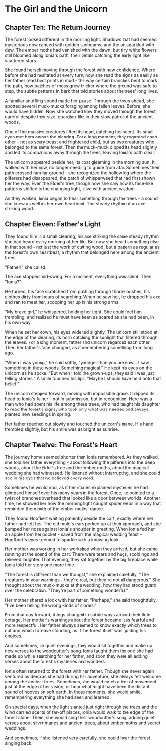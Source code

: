 # The Girl and the Unicorn

## Chapter Ten: The Return Journey

The forest looked different in the morning light. Shadows that had seemed mysterious now danced with golden sunbeams, and the air sparkled with dew. The ember moths had vanished with the dawn, but tiny white flowers still bloomed along Ionia's path, their petals catching the early light like scattered stars.

She found herself moving through the forest with new confidence. Where before she had hesitated at every turn, now she read the signs as easily as her father read boot prints in mud - the way certain branches bent to mark the path, how patches of moss grew thicker where the ground was safe to step, the subtle patterns in bark that told stories about the trees' long lives.

A familiar snuffling sound made her pause. Through the trees ahead, she spotted several muck-mucks foraging among fallen leaves. Before, she would have hidden. Now she watched how they moved through the forest, careful despite their size, guardian-like in their slow patrol of the ancient woods.

One of the massive creatures lifted its head, catching her scent. Its small eyes met hers across the clearing. For a long moment, they regarded each other - not as scary beast and frightened child, but as two creatures who belonged to the same forest. Then the muck-muck dipped its head slightly and led its companions away through the trees, leaving Ionia's path clear.

The unicorn appeared beside her, its coat gleaming in the morning sun. It walked with her now, no longer needing to guide from afar. Sometimes their path crossed familiar ground - she recognized the hollow log where the pilferers had disappeared, the patch of whisperweed that had first shown her the way. Even the Elder's tree, though now she saw how its face-like patterns shifted in the changing light, alive with ancient wisdom.

As they walked, Ionia began to hear something through the trees - a sound she knew as well as her own heartbeat. The steady rhythm of an axe striking wood.

## Chapter Eleven: Father's Light

They found him in a small clearing, his axe striking the same steady rhythm she had heard every morning of her life. But now she heard something else in that sound - not just the work of cutting wood, but a pattern as regular as the forest's own heartbeat, a rhythm that belonged here among the ancient trees.

"Father!" she called.

The axe stopped mid-swing. For a moment, everything was silent. Then: "Ionia?"

He turned, his face scratched from pushing through thorny bushes, his clothes dirty from hours of searching. When he saw her, he dropped his axe and ran to meet her, scooping her up in his strong arms.

"My brave girl," he whispered, holding her tight. She could feel him trembling, and realized he must have been as scared as she had been, in his own way.

When he set her down, his eyes widened slightly. The unicorn still stood at the edge of the clearing, its horn catching the sunlight that filtered through the leaves. For a long moment, father and unicorn regarded each other. Then her father's face changed, as if remembering something from long ago.

"When I was young," he said softly, "younger than you are now... I saw something in these woods. Something magical." He kept his eyes on the unicorn as he spoke. "But when I told the grown-ups, they said I was just telling stories." A smile touched his lips. "Maybe I should have held onto that belief."

The unicorn stepped forward, moving with impossible grace. It dipped its head to Ionia's father - not in submission, but in recognition. Here was a man who had spent his life among these trees, who had taught his daughter to read the forest's signs, who took only what was needed and always planted new seedlings in spring.

Her father reached out slowly and touched the unicorn's mane. His hand trembled slightly, but his smile was as bright as sunrise.

## Chapter Twelve: The Forest's Heart

The journey home seemed shorter than Ionia remembered. As they walked, she told her father everything - about following the pilferers into the deep woods, about the Elder's tree and the ember moths, about the magical wedding she had witnessed. He listened without interrupting, and she could see in his eyes that he believed every word.

Sometimes he would nod, as if her stories explained mysteries he had glimpsed himself over his many years in the forest. Once, he pointed to a twist of branches overhead that looked like a door between worlds. Another time, he showed her how the morning light caught spider webs in a way that reminded them both of the ember moths' dance.

They found Hoofbert waiting patiently beside the cart, exactly where her father had left her. The old mule's ears perked up at their approach, and she bumped her nose against Ionia's shoulder in greeting. When Ionia fed her an apple from her pocket - saved from the magical wedding feast - Hoofbert's eyes seemed to sparkle with a knowing look.

Her mother was working in her workshop when they arrived, but she came running at the sound of the cart. There were tears and hugs, scoldings and relieved laughter. That evening, they sat together by the big fireplace while Ionia told her story one more time.

"The forest is different than we thought," she explained carefully. "The creatures in your warnings - they're real, but they're not all dangerous." She thought about the muck-mucks at the wedding, how they had stood guard over the celebration. "They're part of something wonderful."

Her mother shared a look with her father. "Perhaps," she said thoughtfully, "I've been telling the wrong kinds of stories."

From that day forward, things changed in subtle ways around their little cottage. Her mother's warnings about the forest became less fearful and more respectful. Her father always seemed to know exactly which trees to cut and which to leave standing, as if the forest itself was guiding his choices.

And sometimes, on quiet evenings, they would sit together and make up new verses to the woodcutter's song. Ionia taught them the one she had made up while searching for her father, and soon they were all adding verses about the forest's mysteries and wonders.

Ionia often returned to the forest with her father. Though she never again ventured as deep as she had during her adventure, she always felt welcome among the ancient trees. Sometimes, she would catch a hint of movement just at the edge of her vision, or hear what might have been the distant sound of hooves on soft earth. In those moments, she would smile, remembering everything she had seen and learned.

On special days, when the light slanted just right through the trees and the wind carried scents of far-off places, Ionia would walk to the edge of the forest alone. There, she would sing their woodcutter's song, adding quiet verses about silver manes and ancient trees, about ember moths and secret weddings.

And sometimes, if she listened very carefully, she could hear the forest singing back.